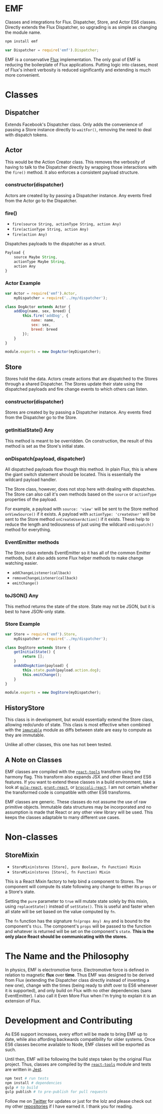 EMF
===

Classes and integrations for Flux. Dispatcher, Store, and Actor ES6 classes. Directly extends the Flux Dispatcher, so upgrading is as simple as changing the module name.

```bash
npm install emf
```

```js
var Dispatcher = require('emf').Dispatcher;
```

EMF is a conservative [Flux](https://github.com/facebook/flux) implementation. The only goal of EMF is reducing the boilerplate of Flux applications. Putting logic into classes, most of Flux's inherit verbosity is reduced significantly and extending is much more convenient.

# Classes

## Dispatcher

Extends Facebook's Dispatcher class. Only adds the convenience of passing a Store instance directly to `waitFor()`, removing the need to deal with dispatch tokens.

## Actor

This would be the Action Creator class. This removes the verbosity of having to talk to the Dispatcher directly by wrapping those interactions with the `fire()` method. It also enforces a consistent payload structure.

### constructor(dispatcher)

Actors are created by by passing a Dispatcher instance. Any events fired from the Actor go to the Dispatcher.

### fire()

- `fire(source String, actionType String, action Any)`
- `fire(actionType String, action Any)`
- `fire(action Any)`

Dispatches payloads to the dispatcher as a struct.

```js
Payload {
	source Maybe String,
	actionType Maybe String,
	action Any	
}
```

### Actor Example

```js
var Actor = require('emf').Actor,
	myDispatcher = require('../my/dispatcher');

class DogActor extends Actor {
	addDog(name, sex, breed) {
		this.fire('addDog', {
			name: name,
			sex: sex,
			breed: breed
		});
	}
}

module.exports = new DogActor(myDispatcher);
```

## Store

Stores hold the data. Actors create actions that are dispatched to the Stores through a shared Dispatcher. The Stores update their state using the dispatched payloads and fire change events to which others can listen.

### constructor(dispatcher)

Stores are created by by passing a Dispatcher instance. Any events fired from the Dispatcher go to the Store.

### getInitialState() Any

This method is meant to be overridden. On construction, the result of this method is set as the Store's initial state.

### onDispatch(payload, dispatcher)

All dispatched payloads flow though this method. In plain Flux, this is where the giant switch statement should be located. This is essentially the wildcard payload handler.

The Store class, however, does not stop here with dealing with dispatches. The Store can also call it's own methods based on the `source` or `actionType` properties of the payload. 

For example, a payload with `source: 'view'` will be sent to the Store method `onViewSource()` if it exists. A payload with `actionType: 'createUser'` will be sent to the Store method `onCreateUserAction()` if it exists. These help to reduce the length and tediousness of just using the wildcard `onDispatch()` method for everything.

### EventEmitter methods

The Store class extends EventEmitter so it has all of the common Emitter methods, but it also adds some Flux helper methods to make change watching easier.

- `addChangeListener(callback)`
- `removeChangeListener(callback)`
- `emitChange()`

### toJSON() Any

This method returns the state of the store. State may not be JSON, but it is best to have JSON-only state. 

### Store Example
```js
var Store = require('emf').Store,
	myDispatcher = require('../my/dispatcher');

class DogStore extends Store {
	getInitialState() {
		return [];
	}
	onAddDogAction(payload) {
		this.state.push(payload.action.dog);
		this.emitChange();
	}
}

module.exports = new DogStore(myDispatcher);
```

## HistoryStore

This class is in development, but would essentially extend the Store class, allowing redo/undo of state. This class is most effective when combined with the [`immutable`](http://facebook.github.io/immutable-js/) module as diffs between state are easy to compute as they are immutable.

Unlike all other classes, this one has not been tested. 

## A Note on Classes

EMF classes are compiled with the [`react-tools`](http://facebook.github.io/react/) transform using the harmony flag. This transform also expands JSX and other React and ES6 features. If you want to extend these classes in a build environment, take a look at [`gulp-react`](https://github.com/sindresorhus/gulp-react), [`grunt-react`](https://github.com/ericclemmons/grunt-react), or [`broccoli-react`](https://github.com/eddhannay/broccoli-react). I am not certain whether the transformed code is compatible with other ES6 transforms.

EMF classes are generic. These classes do not assume the use of raw primitive objects. Immutable data structures may be incorporated and no assumption is made that React or any other view library will be used. This keeps the classes adaptable to many different use cases.

# Non-classes

## StoreMixin

- `StoreMixin(stores [Store], pure Boolean, fn Function) Mixin`
- `StoreMixin(stores [Store], fn Function) Mixin`

This is a React Mixin factory to help bind a component to Stores. The component will compute its state following any change to either its `props` or a Store's state. 

Setting the `pure` parameter to `true` will mutate state solely by this mixin, using `replaceState()` instead of `setState()`. This is useful and faster when all state will be set based on the value computed by `fn`.

The `fn` function has the signature `fn(props Any) Any` and is bound to the component's `this`. The component's `props` will be passed to the function and whatever is returned will be set on the component's `state`. **This is the only place React should be communicating with the stores.**

# The Name and the Philosophy

In physics, EMF is electromotive force. Electromotive force is defined in relation to magnetic **flux** over **time**. Thus EMF was designed to be derived from Flux (extending the Dispatcher class directly instead of inventing a new one), change with the times (being ready to shift over to ES6 whenever it is supported), and only build on Flux with no other dependencies (sans EventEmitter). I also call it Even More Flux when I'm trying to explain it is an extension of Flux.

# Development and Contributing

As ES6 support increases, every effort will be made to bring EMF up to date, while also affording backwards compatibility for older systems. Once ES6 classes become available to Node, EMF classes will be exported as such. 

Until then, EMF will be following the build steps taken by the original Flux project. Thus, classes are compiled by the [`react-tools`](http://facebook.github.io/react/) module and tests are written in [Jest](https://facebook.github.io/jest/).

```bash
npm test # run tests
npm install # dependencies
gulp # to build
gulp publish # to pre-publish for pull requests
```

Follow me on [Twitter](https://twitter.com/compooter) for updates or just for the lolz and please check out my other [repositories](https://github.com/andrejewski) if I have earned it. I thank you for reading.